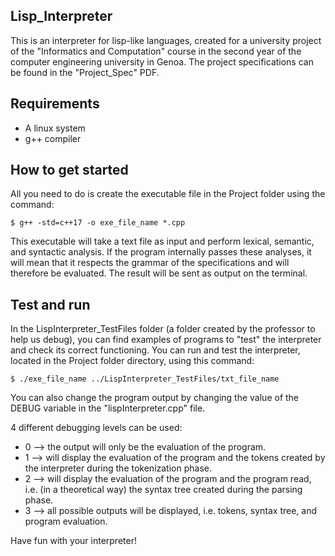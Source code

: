 ## Lisp_Interpreter
This is an interpreter for lisp-like languages, created for a university project of the "Informatics and Computation" course in the second year of the computer engineering university in Genoa.
The project specifications can be found in the "Project_Spec" PDF.

## Requirements
* A linux system
* g++ compiler

## How to get started
All you need to do is create the executable file in the Project folder using the command:
```console
$ g++ -std=c++17 -o exe_file_name *.cpp
```
This executable will take a text file as input and perform lexical, semantic, and syntactic analysis. If the program internally passes these analyses, it will mean that it respects the grammar of the specifications and will therefore be evaluated.
The result will be sent as output on the terminal.

## Test and run
In the LispInterpreter_TestFiles folder (a folder created by the professor to help us debug), you can find examples of programs to "test" the interpreter and check its correct functioning.
You can run and test the interpreter, located in the Project folder directory, using this command:
```console
$ ./exe_file_name ../LispInterpreter_TestFiles/txt_file_name
```
You can also change the program output by changing the value of the DEBUG variable in the "lispInterpreter.cpp" file.

4 different debugging levels can be used:
* 0 --> the output will only be the evaluation of the program.
* 1 --> will display the evaluation of the program and the tokens created by the interpreter during the tokenization phase.
* 2 --> will display the evaluation of the program and the program read, i.e. (in a theoretical way) the syntax tree created during the parsing phase.
* 3 --> all possible outputs will be displayed, i.e. tokens, syntax tree, and program evaluation.

Have fun with your interpreter!
